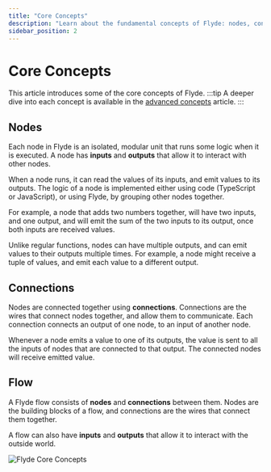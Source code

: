 ```yaml
---
title: "Core Concepts"
description: "Learn about the fundamental concepts of Flyde: nodes, connections, and flows"
sidebar_position: 2
---
```


# Core Concepts

This article introduces some of the core concepts of Flyde.
:::tip
A deeper dive into each concept is available in the [advanced concepts](../advanced-concepts) article.
:::

## Nodes

Each node in Flyde is an isolated, modular unit that runs some logic when it is executed.
A node has **inputs** and **outputs** that allow it to interact with other nodes.

When a node runs, it can read the values of its inputs, and emit values to its outputs. The logic of a node is implemented either using code (TypeScript or JavaScript), or using Flyde, by grouping other nodes together.

For example, a node that adds two numbers together, will have two inputs, and one output, and will emit the sum of the two inputs to its output, once both inputs are received values.

Unlike regular functions, nodes can have multiple outputs, and can emit values to their outputs multiple times. For example, a node might receive a tuple of values, and emit each value to a different output.

## Connections

Nodes are connected together using **connections**. Connections are the wires that connect nodes together, and allow them to communicate. Each connection connects an output of one node, to an input of another node.

Whenever a node emits a value to one of its outputs, the value is sent to all the inputs of nodes that are connected to that output. The connected nodes will receive emitted value.

## Flow

A Flyde flow consists of **nodes** and **connections** between them. Nodes are the building blocks of a flow, and connections are the wires that connect them together.

A flow can also have **inputs** and **outputs** that allow it to interact with the outside world.

![Flyde Core Concepts](/docs/concepts-overview.png)
